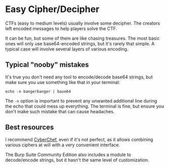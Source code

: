 # Easy Cipher/Decipher

CTFs (easy to medium levels) usually involve some decipher. The creators left encoded messages to help players solve the CTF. 

It can be fun, but some of them are like chasing treasures. The most basic ones will only use base64-encoded strings, but it's rarely that simple. A typical case will involve several layers of various encoding.

## Typical "nooby" mistakes

It's true you don't need any tool to encode/decode base64 strings, but make sure you use something like that in your terminal:

```
echo -n bangerbanger | base64
```

The `-n` option is important to prevent any unwanted additional line during the echo that could mess up everything. The terminal is fine, but ensure you don't make such mistake that can cause headaches.

## Best resources

I recommend [CyberChef](https://gchq.github.io/CyberChef/), even if it's not perfect, as it allows combining various ciphers at will with a very convenient interface.

The Burp Suite Community Edition also includes a module to decode/encode strings, but it hasn't the same level of customization.
